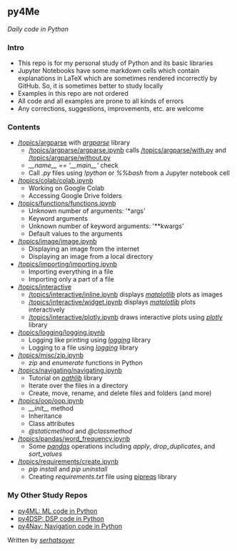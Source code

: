 ## py4Me
*Daily code in Python*

### Intro
- This repo is for my personal study of Python and its basic libraries
- Jupyter Notebooks have some markdown cells which contain explanations in LaTeX which are sometimes rendered incorrectly by GitHub. So, it is sometimes better to study locally
- Examples in this repo are not ordered
- All code and all examples are prone to all kinds of errors
- Any corrections, suggestions, improvements, etc. are welcome

### Contents
- [/topics/argparse](https://github.com/serhatsoyer/py4Me/tree/main/topics/argparse) with [*argparse*](https://docs.python.org/3/library/argparse.html) library
    - [/topics/argparse/argparse.ipynb](https://github.com/serhatsoyer/py4Me/blob/main/topics/argparse/argparse.ipynb) calls [/topics/argparse/with.py](https://github.com/serhatsoyer/py4Me/blob/main/topics/argparse/with.py) and [/topics/argparse/without.py](https://github.com/serhatsoyer/py4Me/blob/main/topics/argparse/without.py)
    - *\_\_name\_\_ == '\_\_main\_\_'* check
    - Call *.py* files using *!python* or *%%bash* from a Jupyter notebook cell
- [/topics/colab/colab.ipynb](https://github.com/serhatsoyer/py4Me/blob/main/topics/colab/colab.ipynb)
    - Working on Google Colab
    - Accessing Google Drive folders
- [/topics/functions/functions.ipynb](https://github.com/serhatsoyer/py4Me/blob/main/topics/functions/functions.ipynb)
    - Unknown number of arguments: '*args'
    - Keyword arguments
    - Unknown number of keyword arguments: '**kwargs'
    - Default values to the arguments
- [/topics/image/image.ipynb](https://github.com/serhatsoyer/py4Me/blob/main/topics/image/image.ipynb)
    - Displaying an image from the internet
    - Displaying an image from a local directory
- [/topics/importing/importing.ipynb](https://github.com/serhatsoyer/py4Me/blob/main/topics/importing/importing.ipynb)
    - Importing everything in a file
    - Importing only a part of a file
- [/topics/interactive](https://github.com/serhatsoyer/py4Me/tree/main/topics/interactive)
    - [/topics/interactive/inline.ipynb](https://github.com/serhatsoyer/py4Me/blob/main/topics/interactive/inline.ipynb) displays [*matplotlib*](https://matplotlib.org) plots as images
    - [/topics/interactive/widget.ipynb](https://github.com/serhatsoyer/py4Me/blob/main/topics/interactive/widget.ipynb) displays [*matplotlib*](https://matplotlib.org) plots interactively
    - [/topics/interactive/plotly.ipynb](https://github.com/serhatsoyer/py4Me/blob/main/topics/interactive/plotly.ipynb) draws interactive plots using [*plotly*](https://plotly.com) library
- [/topics/logging/logging.ipynb](https://github.com/serhatsoyer/py4Me/blob/main/topics/logging/logging.ipynb)
    - Logging like printing using [*logging*](https://docs.python.org/3/library/logging.html) library
    - Logging to a file using [*logging*](https://docs.python.org/3/library/logging.html) library
- [/topics/misc/zip.ipynb](https://github.com/serhatsoyer/py4Me/blob/main/topics/misc/zip.ipynb)
    - *zip* and *enumerate* functions in Python
- [/topics/navigating/navigating.ipynb](https://github.com/serhatsoyer/py4Me/blob/main/topics/navigating/navigating.ipynb)
    - Tutorial on [*pathlib*](https://docs.python.org/3/library/pathlib.html) library
    - Iterate over the files in a directory
    - Create, move, rename, and delete files and folders (and more)
- [/topics/oop/oop.ipynb](https://github.com/serhatsoyer/py4Me/blob/main/topics/oop/oop.ipynb)
    - *\_\_init\_\_* method
    - Inheritance
    - Class attributes
    - *@staticmethod* and *@classmethod*
- [/topics/pandas/word_frequency.ipynb](https://github.com/serhatsoyer/py4Me/blob/main/topics/pandas/word_frequency.ipynb)
    - Some [*pandas*](https://pandas.pydata.org) operations including *apply*, *drop_duplicates*, and *sort_values*
- [/topics/requirements/create.ipynb](https://github.com/serhatsoyer/py4Me/blob/main/topics/requirements/create.ipynb)
    - *pip install* and *pip uninstall*
    - Creating *requirements.txt* file using [pipreqs](https://pypi.org/project/pipreqs/) library

### My Other Study Repos
- [py4ML: ML code in Python](https://github.com/serhatsoyer/py4ML)
- [py4DSP: DSP code in Python](https://github.com/serhatsoyer/py4DSP)
- [py4Nav: Navigation code in Python](https://github.com/serhatsoyer/py4Nav)

Written by [*serhatsoyer*](https://github.com/serhatsoyer)